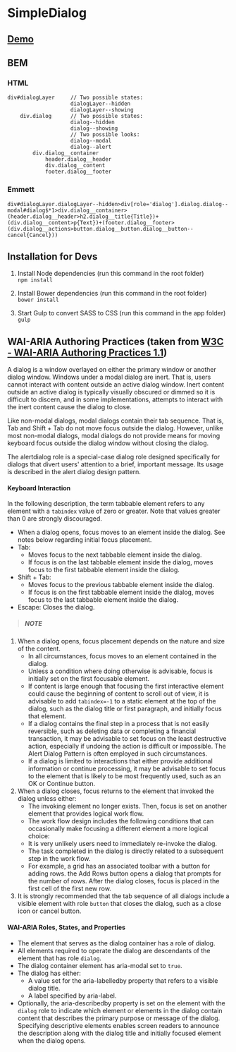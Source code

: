 # SimpleDialog

## [Demo](http://jeremygoulet96.github.io/SimpleDialog)

## BEM

### HTML
```
div#dialogLayer     // Two possible states:
                    dialogLayer--hidden
                    dialogLayer--showing
    div.dialog      // Two possible states:
                    dialog--hidden
                    dialog--showing
                    // Two possible looks:
                    dialog--modal
                    dialog--alert
        div.dialog__container
            header.dialog__header
            div.dialog__content
            footer.dialog__footer
```

### Emmett
`div#dialogLayer.dialogLayer--hidden>div[role='dialog'].dialog.dialog--modal#dialog$*1>div.dialog__container>(header.dialog__header>h2.dialog__title{Title})+(div.dialog__content>p{Text})+(footer.dialog__footer>(div.dialog__actions>button.dialog__button.dialog__button--cancel{Cancel}))`

## Installation for Devs
1. Install Node dependencies (run this command in the root folder)  
`npm install`

2. Install Bower dependencies (run this command in the root folder)  
`bower install`

3. Start Gulp to convert SASS to CSS (run this command in the app folder)  
`gulp`

## WAI-ARIA Authoring Practices (taken from [W3C - WAI-ARIA Authoring Practices 1.1](https://www.w3.org/TR/wai-aria-practices/#dialog_modal))
A dialog is a window overlayed on either the primary window or another dialog window. Windows under a modal dialog are inert. That is, users cannot interact with content outside an active dialog window. Inert content outside an active dialog is typically visually obscured or dimmed so it is difficult to discern, and in some implementations, attempts to interact with the inert content cause the dialog to close.

Like non-modal dialogs, modal dialogs contain their tab sequence. That is, Tab and Shift + Tab do not move focus outside the dialog. However, unlike most non-modal dialogs, modal dialogs do not provide means for moving keyboard focus outside the dialog window without closing the dialog.

The alertdialog role is a special-case dialog role designed specifically for dialogs that divert users' attention to a brief, important message. Its usage is described in the alert dialog design pattern.

#### Keyboard Interaction
In the following description, the term tabbable element refers to any element with a `tabindex` value of zero or greater. Note that values greater than 0 are strongly discouraged.

* When a dialog opens, focus moves to an element inside the dialog. See notes below regarding initial focus placement.
* Tab:
    * Moves focus to the next tabbable element inside the dialog.
    * If focus is on the last tabbable element inside the dialog, moves focus to the first tabbable element inside the dialog.
* Shift + Tab:
    * Moves focus to the previous tabbable element inside the dialog.
    * If focus is on the first tabbable element inside the dialog, moves focus to the last tabbable element inside the dialog.
* Escape: Closes the dialog.

>##### NOTE
1. When a dialog opens, focus placement depends on the nature and size of the content.
    * In all circumstances, focus moves to an element contained in the dialog.
    * Unless a condition where doing otherwise is advisable, focus is initially set on the first focusable element.
    * If content is large enough that focusing the first interactive element could cause the beginning of content to scroll out of view, it is advisable to add `tabindex=-1` to a static element at the top of the dialog, such as the dialog title or first paragraph, and initially focus that element.
    * If a dialog contains the final step in a process that is not easily reversible, such as deleting data or completing a financial transaction, it may be advisable to set focus on the least destructive action, especially if undoing the action is difficult or impossible. The Alert Dialog Pattern is often employed in such circumstances.
    * If a dialog is limited to interactions that either provide additional information or continue processing, it may be advisable to set focus to the element that is likely to be most frequently used, such as an OK or Continue button.
2. When a dialog closes, focus returns to the element that invoked the dialog unless either:
    * The invoking element no longer exists. Then, focus is set on another element that provides logical work flow.
    * The work flow design includes the following conditions that can occasionally make focusing a different element a more logical choice:
    * It is very unlikely users need to immediately re-invoke the dialog.
    * The task completed in the dialog is directly related to a subsequent step in the work flow.
    * For example, a grid has an associated toolbar with a button for adding rows. the Add Rows button opens a dialog that prompts for the number of rows. After the dialog closes, focus is placed in the first cell of the first new row.
3. It is strongly recommended that the tab sequence of all dialogs include a visible element with role `button` that closes the dialog, such as a close icon or cancel button.

#### WAI-ARIA Roles, States, and Properties 
* The element that serves as the dialog container has a role of dialog.
* All elements required to operate the dialog are descendants of the element that has role `dialog`.
* The dialog container element has aria-modal set to `true`.
* The dialog has either:
    * A value set for the aria-labelledby property that refers to a visible dialog title.
    * A label specified by aria-label.
* Optionally, the aria-describedby property is set on the element with the `dialog` role to indicate which element or elements in the dialog contain content that describes the primary purpose or message of the dialog. Specifying descriptive elements enables screen readers to announce the description along with the dialog title and initially focused element when the dialog opens.
